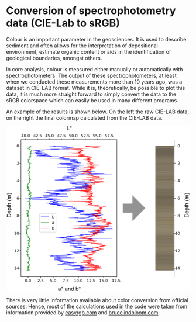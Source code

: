 # Conversion of spectrophotometry data (CIE-L**a**b to sRGB)

Colour is an important parameter in the geosciences. It is used to describe sediment and often allows for the interpretation of depositional environment, estimate organic content or aids in the identification of geological boundaries, amongst others. 

In core analysis, colour is measured either manually or automatically with spectrophotometers. The output of these spectrophotometers, at least when we conducted these measurements more than 10 years ago, was a dataset in CIE-LAB format. While it is, theoretically, be possible to plot this data, it is much more straight forward to simply convert the data to the sRGB colorspace which can easily be used in many different programs.

An example of the results is shown below. On the left the raw CIE-LAB data, on the right the final colormap calculated from the CIE-LAB data.

<p align="center">
<img src="example.png" width="500">
</p>
There is very little information available about color conversion from official sources. Hence, most of the calculations used in the code were taken from information provided by <a href="https://www.easyrgb.com" target="_blank">easyrgb.com</a> and <a href="http://www.brucelindbloom.com" target="_blank">brucelindbloom.com</a> 